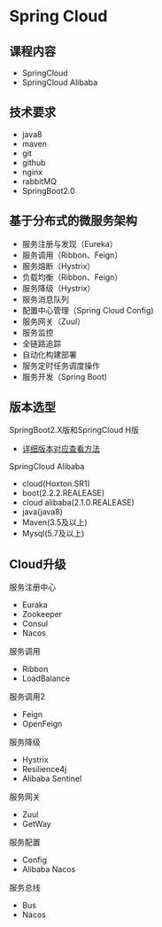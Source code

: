 # Spring Cloud

## 课程内容

- SpringCloud
- SpringCloud Alibaba

## 技术要求

- java8
- maven
- git
- github
- nginx
- rabbitMQ
- SpringBoot2.0

## 基于分布式的微服务架构

- 服务注册与发现（Eureka）
- 服务调用（Ribbon、Feign）
- 服务熔断（Hystrix）
- 负载均衡（Ribbon、Feign）
- 服务降级（Hystrix）
- 服务消息队列
- 配置中心管理（Spring Cloud Config)
- 服务网关（Zuul）
- 服务监控
- 全链路追踪
- 自动化构建部署
- 服务定时任务调度操作
- 服务开发（Spring Boot)

## 版本选型

SpringBoot2.X版和SpringCloud H版

- [详细版本对应查看方法](https://start.spring.io/actuator/info)

SpringCloud Alibaba

- cloud(Hoxton.SR1)
- boot(2.2.2.REALEASE)
- cloud alibaba(2.1.0.REALEASE)
- java(java8)
- Maven(3.5及以上)
- Mysql(5.7及以上)

## Cloud升级

服务注册中心

- Euraka
- Zookeeper
- Consul
- Nacos

服务调用

- Ribbon
- LoadBalance

服务调用2

- Feign
- OpenFeign

服务降级

- Hystrix
- Resilience4j
- Alibaba Sentinel

服务网关

- Zuul
- GetWay

服务配置

- Config
- Alibaba Nacos

服务总线

- Bus
- Nacos


